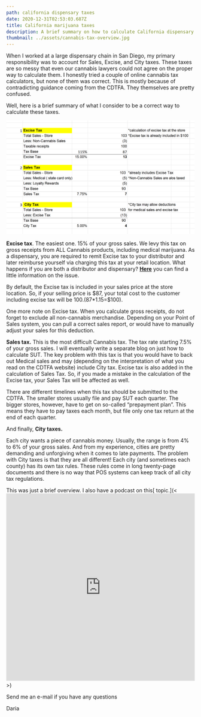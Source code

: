 ```yaml
---
path: california dispensary taxes
date: 2020-12-31T02:53:03.687Z
title: California marijuana taxes
description: A brief summary on how to calculate California dispensary taxes.
thumbnail: ../assets/cannabis-tax-overview.jpg
---
```

When I worked at a large dispensary chain in San Diego, my primary responsibility was to account for Sales, Excise, and City taxes. These taxes are so messy that even our cannabis lawyers could not agree on the proper way to calculate them. I honestly tried a couple of online cannabis tax calculators, but none of them was correct. This is mostly because of contradicting guidance coming from the CDTFA. They themselves are pretty confused.

Well, here is a brief summary of what I consider to be a correct way to calculate these taxes.

![example of California dispensary taxes - Excise, SUT and City](../assets/example-of-calculation-of-california-dispensary-taxes.png "visual example of how to calculate dispensary taxes")

**Excise tax**. The easiest one. 15% of your gross sales.  We levy this tax on gross receipts from ALL Cannabis products, including medical marijuana. As a dispensary, you are required to remit Excise tax to your distributor and later reimburse yourself via charging this tax at your retail location. What happens if you are both a distributor and dispensary? **[Here](https://redeyecpa.com/blog/how-to-calculate-california-cannabis-excise-tax/)** you can find a little information on the issue.

By default, the Excise tax is included in your sales price at the store location. So, if your selling price is $87, your total cost to the customer including excise tax will be $100. ($87*1.15=$100). 

One more note on Excise tax. When you calculate gross receipts, do not forget to exclude all non-cannabis merchandise. Depending on your Point of Sales system, you can pull a correct sales report, or would have to manually adjust your sales for this deduction.

**Sales tax.** This is the most difficult Cannabis tax. The tax rate starting 7.5% of your gross sales. I will eventually write a separate blog on just how to calculate SUT. The key problem with this tax is that you would have to back out Medical sales and may (depending on the interpretation of what you read on the CDTFA website) include City tax. Excise tax is also added in the calculation of Sales Tax. So, if you made a mistake in the calculation of the Excise tax, your Sales Tax will be affected as well. 

There are different timelines when this tax should be submitted to the CDTFA. The smaller stores usually file and pay SUT each quarter. The bigger stores, however, have to get on so-called “prepayment plan”. This means they have to pay taxes each month, but file only one tax return at the end of each quarter.

And finally, **City taxes.**

Each city wants a piece of cannabis money. Usually, the range is from 4% to 6% of your gross sales. And from my experience, cities are pretty demanding and unforgiving when it comes to late payments. The problem with City taxes is that they are all different! Each city (and sometimes each county) has its own tax rules. These rules come in long twenty-page documents and there is no way that POS systems can keep track of all city tax regulations.

This was just a brief overview. I also have a podcast on this[ topic.](<<iframe src="https://castbox.fm/app/castbox/player/id3671287/id342094479?v=8.22.11&autoplay=0" frameborder="0" width="100%" height="500"></iframe>>)

Send me an e-mail if you have any questions

Daria